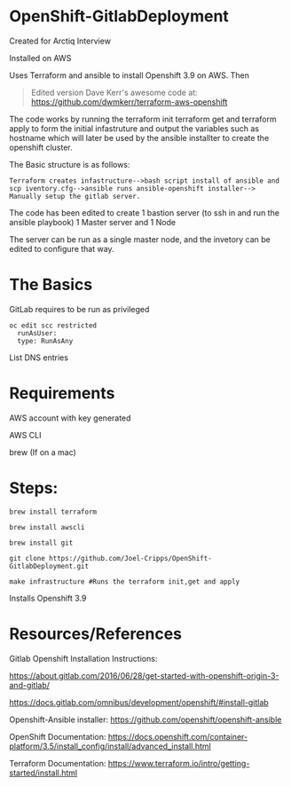 # OpenShift-GitlabDeployment
Created for Arctiq Interview

Installed on AWS

Uses Terraform and ansible to install Openshift 3.9 on AWS. Then

>Edited version  Dave Kerr's awesome code at: https://github.com/dwmkerr/terraform-aws-openshift

The code works by running the terraform init terraform get and terraform apply to
form the initial infastruture and output the variables such as hostname which will later be used by the ansible installter
to create the openshift cluster.

The Basic structure is as follows:
```
Terraform creates infastructure-->bash script install of ansible and scp iventory.cfg-->ansible runs ansible-openshift installer--> Manually setup the gitlab server.
```

The code has been edited to create 1 bastion server (to ssh in and run the ansible playbook)
1 Master server and 1 Node

The server can be run as a single master node, and the invetory can be edited to configure that way.

# The Basics


GitLab requires to be run as privileged

```
oc edit scc restricted
  runAsUser:
  type: RunAsAny
```


List DNS entries


# Requirements
AWS account with key generated

AWS CLI

brew (If on a mac)




# Steps:
```
brew install terraform

brew install awscli

brew install git

git clone https://github.com/Joel-Cripps/OpenShift-GitlabDeployment.git

make infrastructure #Runs the terraform init,get and apply
```
Installs Openshift 3.9




# Resources/References
Gitlab Openshift Installation Instructions:

https://about.gitlab.com/2016/06/28/get-started-with-openshift-origin-3-and-gitlab/

https://docs.gitlab.com/omnibus/development/openshift/#install-gitlab

Openshift-Ansible installer:
https://github.com/openshift/openshift-ansible

OpenShift Documentation:
https://docs.openshift.com/container-platform/3.5/install_config/install/advanced_install.html

Terraform Documentation:
https://www.terraform.io/intro/getting-started/install.html

